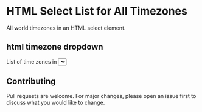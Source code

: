 # HTML Select List for All Timezones

All world timezones in an HTML select element.

## html timezone dropdown
List of time zones in <select> element.



## Contributing

Pull requests are welcome. For major changes, please open an issue first
to discuss what you would like to change.

